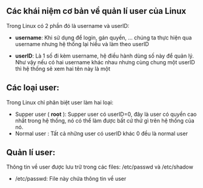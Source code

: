 ## Các khái niệm cơ bản về quản lí user của Linux

Trong Linux có 2 phần đó là username và userID:

- **username**: Khi sử dụng để login, gán quyền, ... chúng ta thực hiện qua username nhưng hệ thống lại hiểu và làm theo userID

- **userID**: Là 1 số đi kèm username, hệ điều hành dùng số này để quản lý. Như vậy nếu có hai username khác nhau nhưng cùng chung một userID thì hệ thống sẽ xem hai tên này là một

## Các loại user:

Trong Linux chỉ phân biệt user làm hai loại:

- Supper user ( **root** ): Supper user có userID=0, đây là user có quyền cao nhất trong hệ thống, nó có thể làm được bất cứ thứ gì trên hệ thống của nó.
- Normal user : Tất cả những user có userID khác 0 đều là normal user

## Quản lí user:

Thông tin về user được lưu trữ trong các files: /etc/passwd và /etc/shadow

- /etc/passwd: File này chứa thông tin về user
